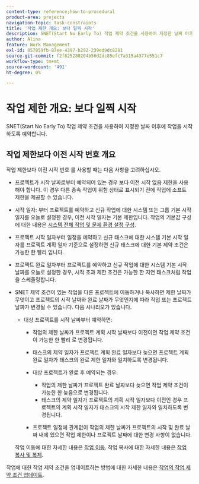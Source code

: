 ```yaml
---
content-type: reference;how-to-procedural
product-area: projects
navigation-topic: task-constraints
title: '작업 제한 개요: 보다 일찍 시작'
description: SNET(Start No Early To) 작업 제약 조건을 사용하여 지정한 날짜 이후에 작업을 시작하도록 예약합니다.
author: Alina
feature: Work Management
exl-id: 857859fb-87ee-4397-b292-239ed9dc8281
source-git-commit: f2f825280204b56d2dc85efc7a315a4377e551c7
workflow-type: tm+mt
source-wordcount: '491'
ht-degree: 0%

---
```


# 작업 제한 개요: 보다 일찍 시작

SNET(Start No Early To) 작업 제약 조건을 사용하여 지정한 날짜 이후에 작업을 시작하도록 예약합니다.

## 작업 제한보다 이전 시작 번호 개요

작업 제한보다 이전 시작 번호 를 사용할 때는 다음 사항을 고려하십시오.

* 프로젝트가 시작 날짜로부터 예약되어 있는 경우 보다 이전 시작 없음 제한을 사용해야 합니다. 이 경우 다른 종속 작업이 위험 상태로 표시되기 전에 작업에 소프트 제한을 제공할 수 있습니다.
* 시작 일자: 부터 프로젝트를 예약하고 신규 작업에 대한 시스템 또는 그룹 기본 시작 일자를 오늘로 설정한 경우, 이전 시작 일자는 기본 제한입니다. 작업의 기본값 구성에 대한 내용은 [시스템 전체 작업 및 문제 환경 설정 구성](../../../administration-and-setup/set-up-workfront/configure-system-defaults/set-task-issue-preferences.md).

* 프로젝트 시작 일자부터 일정을 예약하고 신규 태스크에 대한 시스템 기본 시작 일자를 프로젝트 계획 일자 기준으로 설정하면 신규 태스크에 대한 기본 제약 조건은 가능한 한 빨리 입니다.
* 프로젝트 완료 일자부터 프로젝트를 예약하고 신규 작업에 대한 시스템 기본 시작 날짜를 오늘로 설정한 경우, 시작 초과 제한 조건은 가능한 한 지연 태스크처럼 작업을 스케줄링합니다.
* SNET 제약 조건이 있는 작업을 다른 프로젝트에 이동하거나 복사하면 제한 날짜가 무엇이고 프로젝트의 시작 날짜와 완료 날짜가 무엇인지에 따라 작업 또는 프로젝트 날짜가 변경될 수 있습니다. 다음 시나리오가 있습니다.

   * 대상 프로젝트를 시작 날짜부터 예약하면:

      * 작업의 제한 날짜가 프로젝트 계획 시작 날짜보다 이전이면 작업 제약 조건이 가능한 한 빨리 로 변경됩니다.
      * 태스크의 제약 일자가 프로젝트 계획 완료 일자보다 늦으면 프로젝트 계획 완료 일자가 태스크의 완료 제한 일자와 일치하도록 변경됩니다.

      * 대상 프로젝트가 완료 후 예약되는 경우:

         * 작업의 제한 날짜가 프로젝트 완료 날짜보다 늦으면 작업 제약 조건이 가능한 한 늦음으로 변경됩니다.
         * 태스크의 제약 일자가 프로젝트의 계획 시작 일자보다 이전인 경우 프로젝트의 계획 시작 일자가 태스크의 시작 제한 일자와 일치하도록 변경됩니다.
      * 프로젝트 일정에 관계없이 작업의 제한 날짜가 프로젝트의 시작 및 완료 날짜 내에 있으면 작업 제한이나 프로젝트 날짜에 대한 변경 사항이 없습니다.

   작업 이동에 대한 자세한 내용은 [작업 이동](../../../manage-work/tasks/manage-tasks/move-tasks.md). 작업 복사에 대한 자세한 내용은 [작업 복사 및 복제](../../../manage-work/tasks/manage-tasks/copy-and-duplicate-tasks.md).

작업에 대한 작업 제약 조건을 업데이트하는 방법에 대한 자세한 내용은 [작업의 작업 제약 조건 업데이트](../../../manage-work/tasks/task-constraints/update-task-constraint-of-task.md).

<!--
<div data-mc-conditions="QuicksilverOrClassic.Draft mode">
<h2>Use the Start No Earlier Than Task Constraint</h2>
<p>(NOTE:&nbsp;replaced with new article linked above)&nbsp;</p>
<p>To update the Task Constraint to Start No Later Than:</p>
<ol>
<li value="1">Go to a task whose Task Constraint you want to update.</li>
<li value="2"> <p data-mc-conditions="QuicksilverOrClassic.Quicksilver">Click the <strong>More</strong> icon <img src="assets/qs-more-icon-on-an-object.png"> next to the task name, then click <strong>Edit</strong>.</p> </li>
<li value="3">In the <strong>Overview</strong> section, expand the <strong>Task Constraint</strong> drop-down menu.</li>
<li value="4"> <p>Select <strong>Start No Earlier Than</strong>.</p> </li>
<li value="5"> <p>Specify a <strong>Planned Start Date</strong>.</p> <p>This is the date by which the task must start, and not earlier than this date. </p> </li>
<li value="6">Click <strong>Save Changes</strong>.</li>
</ol>
</div>
-->
